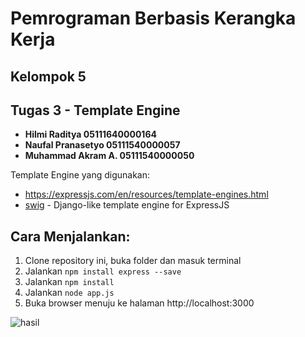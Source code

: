 # Pemrograman Berbasis Kerangka Kerja
## Kelompok 5
## Tugas 3 - Template Engine
   
   - **Hilmi Raditya       05111640000164**
   - **Naufal Pranasetyo   05111540000057**
   - **Muhammad Akram A.   05111540000050**

Template Engine yang digunakan: 
- https://expressjs.com/en/resources/template-engines.html
- [swig](https://github.com/paularmstrong/swig/) - Django-like template engine for ExpressJS
   
## Cara Menjalankan:
1. Clone repository ini, buka folder dan masuk terminal
2. Jalankan `npm install express --save`
3. Jalankan `npm install`
4. Jalankan `node app.js`
5. Buka browser menuju ke halaman http://localhost:3000

![hasil](/hasil.png)
